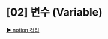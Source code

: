 # [02] 변수 (Variable)
[▶ notion 정리](https://www.notion.so/95seulgi/02-Variable-277d7c91d2fe4e24a0043f3484872848)
